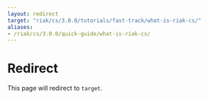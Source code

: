 ```yaml
---
layout: redirect
target: "riak/cs/3.0.0/tutorials/fast-track/what-is-riak-cs/"
aliases:
- /riak/cs/3.0.0/quick-guide/what-is-riak-cs/
---
```


# Redirect

This page will redirect to `target`.
